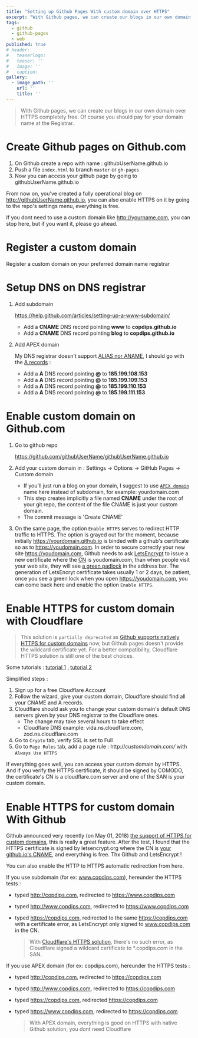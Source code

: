 ```yaml
---
title: "Setting up Github Pages With custom domain over HTTPS"
excerpt: "With Github pages, we can create our blogs in our own domain over HTTPS completely free. Of course you should pay for your domain name at the Registrar."
tags:
  - github
  - github-pages
  - web
published: true
# header:
#   teaserlogo:
#   teaser: ''
#   image: ''
#   caption:
gallery:
  - image_path: ''
    url: ''
    title: ''
---
```


> With Github pages, we can create our blogs in our own domain over HTTPS completely free. Of course you should pay for your domain name at the Registrar.

# Create Github pages on Github.com

1. On Github create a repo with name : githubUserName.github.io
2. Push a file `index.html` to branch `master` or `gh-pages`
3. Now you can access your github page by going to githubUserName.github.io

From now on, you've created a fully operational blog on http://githubUserName.github.io, you can also enable HTTPS on it by going to the repo's settings menu, everything is free.

If you dont need to use a custom domain like http://yourname.com, you can stop here, but if you want it, please go ahead.

# Register a custom domain

Register a custom domain on your preferred domain name registrar

# Setup DNS on DNS registrar

1. Add subdomain

   <https://help.github.com/articles/setting-up-a-www-subdomain/>

   - Add a **CNAME** DNS record pointing **www** to **copdips.github.io**
   - Add a **CNAME** DNS record pointing **blog** to **copdips.github.io**

1. Add APEX domain

   My DNS registrar doesn't support [ALIAS nor ANAME](https://help.github.com/articles/setting-up-an-apex-domain/#configuring-an-alias-or-aname-record-with-your-dns-provider), I should go with the [A records](https://help.github.com/articles/setting-up-an-apex-domain/#configuring-a-records-with-your-dns-provider) :

    - Add a **A** DNS record pointing **@** to **185.199.108.153**
    - Add a **A** DNS record pointing **@** to **185.199.109.153**
    - Add a **A** DNS record pointing **@** to **185.199.110.153**
    - Add a **A** DNS record pointing **@** to **185.199.111.153**

# Enable custom domain on Github.com

1. Go to github repo

   <https://github.com/githubUserName/githubUserName.github.io>

1. Add your custom domain in : Settings -> Options -> GitHub Pages -> Custom domain
   - If you'll just run a blog on your domain, I suggest to use [`APEX domain`](https://help.github.com/articles/setting-up-an-apex-domain-and-www-subdomain/) name here instead of subdomain, for example: yourdomain.com
   - This step creates implicitly a file named **CNAME** under the root of your git repo, the content of the file CNAME is just your custom domain.
   - The commit message is 'Create CNAME'
1. On the same page, the option `Enable HTTPS` serves to redirect HTTP traffic to HTTPS. The option is grayed out for the moment,  because initially https://yourdomain.github.io is binded with a github's certificate so as to https://youdomain.com. In order to  secure correctly your new site https://youdomain.com, Github needs to ask [LetsEncrypt](letsencrypt.org) to issue a new certificate where the [CN](https://en.wikipedia.org/wiki/Certificate_signing_request) is youdomain.com, than when people visit your web site, they will see [a green padlock](https://support.mozilla.org/en-US/kb/how-do-i-tell-if-my-connection-is-secure) in the address bar. The generation of LetsEncryt certificate takes usually  1 or 2 days, be patient, once you see a green lock when you open https://youdomain.com, you can come back here and enable the option `Enable HTTPS`.

# Enable HTTPS for custom domain with Cloudflare

> This solution is `partially deprecated` as [Github supports natively HTTPS for custom domains](#enable-https-for-custom-domain-with-github) now, but Github pages doesn't provide the wildcard certificate yet. For a better compatibility, Cloudflare HTTPS solution is still one of the best choices.

Some tutorials :
[tutorial 1](https://hackernoon.com/set-up-ssl-on-github-pages-with-custom-domains-for-free-a576bdf51bc)
,
[tutorial 2](https://www.jonathan-petitcolas.com/2017/01/13/using-https-with-custom-domain-name-on-github-pages.html)

Simplified steps :

1. Sign up for a free Cloudflare Account
1. Follow the wizard, give your custom domain, Cloudflare should find all your CNAME and A records.
1. Cloudflare should ask you to change your custom domain's default DNS servers given by your DNS registrar to the Cloudflare ones.
    - The change may take several hours to take effect
    - Cloudflare DNS example: vida.ns.cloudflare.com, zod.ns.cloudflare.com
1. Go to `Crypto` tab, verify SSL is set to Full
1. Go to `Page Rules` tab, add a page rule : http://*customdomain.com/* with `Always Use HTTPS`

If everything goes well, you can access your custom domain by HTTPS. And if you verify the HTTPS certificate, it should be signed by COMODO, the certificate's CN is a cloudflare.com server and one of the SAN is your custom domain.

# Enable HTTPS for custom domain With Github

Github announced very recently (on May 01, 2018) [the support of HTTPS for custom domains](https://blog.github.com/2018-05-01-github-pages-custom-domains-https/), this is really a great feature. After the test, I found that the HTTPS certificate is signed by letsencrypt.org where the CN is [your github.io's CNAME](#enable-custom-domain-on-githubcom), and everything is free. Thx Github and LetsEncrypt !

You can also enable the HTTP to HTTPS automatic redirection from here.

If you use subdomain (for ex: www.copdips.com), hereunder the HTTPS tests :

- typed http://copdips.com, redirected to https://www.copdips.com
- typed http://www.copdips.com, redirected to https://www.copdips.com
- typed https://copdips.com, redirected to the same https://copdips.com with a certificate error, as LetsEncrypt only signed to www.copdips.com in the CN.

  > With [Cloudflare's HTTPS solution](#enable-https-for-custom-domain-with-cloudflare), there's no such error, as Cloudflare signed a wildcard certificate to *.copdips.com in the SAN.

If you use APEX domain (for ex: copdips.com), hereunder the HTTPS tests :
- typed http://copdips.com, redirected to https://copdips.com
- typed http://www.copdips.com, redirected to https://copdips.com
- typed https://copdips.com, redirected https://copdips.com
- typed https://www.copdips.com, redirected to https://copdips.com

  > With APEX domain, everything is good on HTTPS with native Github solution, you dont need Cloudflare
